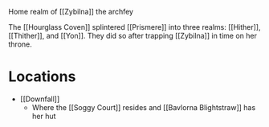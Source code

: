 Home realm of [[Zybilna]] the archfey

The [[Hourglass Coven]] splintered [[Prismere]] into three realms: [[Hither]], [[Thither]], and [[Yon]]. They did so after trapping [[Zybilna]] in time on her throne.

# Locations
- [[Downfall]]
	- Where the [[Soggy Court]] resides and [[Bavlorna Blightstraw]] has her hut